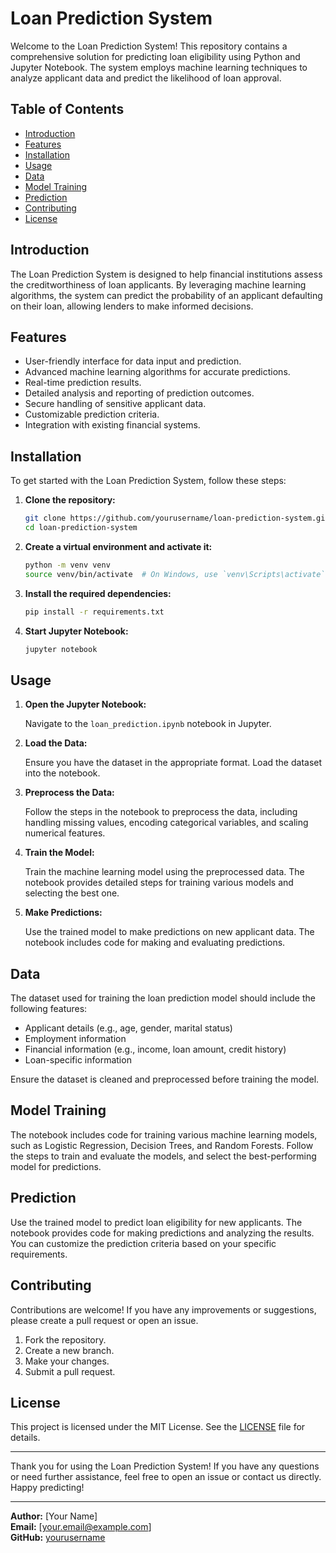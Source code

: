 # Loan Prediction System

Welcome to the Loan Prediction System! This repository contains a comprehensive solution for predicting loan eligibility using Python and Jupyter Notebook. The system employs machine learning techniques to analyze applicant data and predict the likelihood of loan approval.

## Table of Contents

- [Introduction](#introduction)
- [Features](#features)
- [Installation](#installation)
- [Usage](#usage)
- [Data](#data)
- [Model Training](#model-training)
- [Prediction](#prediction)
- [Contributing](#contributing)
- [License](#license)

## Introduction

The Loan Prediction System is designed to help financial institutions assess the creditworthiness of loan applicants. By leveraging machine learning algorithms, the system can predict the probability of an applicant defaulting on their loan, allowing lenders to make informed decisions.

## Features

- User-friendly interface for data input and prediction.
- Advanced machine learning algorithms for accurate predictions.
- Real-time prediction results.
- Detailed analysis and reporting of prediction outcomes.
- Secure handling of sensitive applicant data.
- Customizable prediction criteria.
- Integration with existing financial systems.

## Installation

To get started with the Loan Prediction System, follow these steps:

1. **Clone the repository:**

    ```bash
    git clone https://github.com/yourusername/loan-prediction-system.git
    cd loan-prediction-system
    ```

2. **Create a virtual environment and activate it:**

    ```bash
    python -m venv venv
    source venv/bin/activate  # On Windows, use `venv\Scripts\activate`
    ```

3. **Install the required dependencies:**

    ```bash
    pip install -r requirements.txt
    ```

4. **Start Jupyter Notebook:**

    ```bash
    jupyter notebook
    ```

## Usage

1. **Open the Jupyter Notebook:**

   Navigate to the `loan_prediction.ipynb` notebook in Jupyter.

2. **Load the Data:**

   Ensure you have the dataset in the appropriate format. Load the dataset into the notebook.

3. **Preprocess the Data:**

   Follow the steps in the notebook to preprocess the data, including handling missing values, encoding categorical variables, and scaling numerical features.

4. **Train the Model:**

   Train the machine learning model using the preprocessed data. The notebook provides detailed steps for training various models and selecting the best one.

5. **Make Predictions:**

   Use the trained model to make predictions on new applicant data. The notebook includes code for making and evaluating predictions.

## Data

The dataset used for training the loan prediction model should include the following features:

- Applicant details (e.g., age, gender, marital status)
- Employment information
- Financial information (e.g., income, loan amount, credit history)
- Loan-specific information

Ensure the dataset is cleaned and preprocessed before training the model.

## Model Training

The notebook includes code for training various machine learning models, such as Logistic Regression, Decision Trees, and Random Forests. Follow the steps to train and evaluate the models, and select the best-performing model for predictions.

## Prediction

Use the trained model to predict loan eligibility for new applicants. The notebook provides code for making predictions and analyzing the results. You can customize the prediction criteria based on your specific requirements.

## Contributing

Contributions are welcome! If you have any improvements or suggestions, please create a pull request or open an issue.

1. Fork the repository.
2. Create a new branch.
3. Make your changes.
4. Submit a pull request.

## License

This project is licensed under the MIT License. See the [LICENSE](LICENSE) file for details.

---

Thank you for using the Loan Prediction System! If you have any questions or need further assistance, feel free to open an issue or contact us directly. Happy predicting!

---

**Author:** [Your Name]  
**Email:** [your.email@example.com]  
**GitHub:** [yourusername](https://github.com/yourusername)
